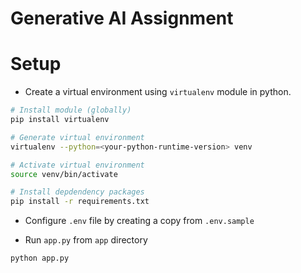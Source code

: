 # Generative AI Assignment

# Setup 
- Create a virtual environment using `virtualenv` module in python.
```bash
# Install module (globally)
pip install virtualenv

# Generate virtual environment
virtualenv --python=<your-python-runtime-version> venv

# Activate virtual environment
source venv/bin/activate

# Install depdendency packages
pip install -r requirements.txt
```
- Configure `.env` file by creating a copy from `.env.sample`

- Run `app.py` from `app` directory
```bash
python app.py
```
